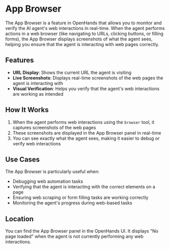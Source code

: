 # App Browser

The App Browser is a feature in OpenHands that allows you to monitor and verify the AI agent's web interactions in real-time. When the agent performs actions in a web browser (like navigating to URLs, clicking buttons, or filling forms), the App Browser displays screenshots of what the agent sees, helping you ensure that the agent is interacting with web pages correctly.

## Features

- **URL Display**: Shows the current URL the agent is visiting
- **Live Screenshots**: Displays real-time screenshots of the web pages the agent is interacting with
- **Visual Verification**: Helps you verify that the agent's web interactions are working as intended

## How It Works

1. When the agent performs web interactions using the `browser` tool, it captures screenshots of the web pages
2. These screenshots are displayed in the App Browser panel in real-time
3. You can see exactly what the agent sees, making it easier to debug or verify web interactions

## Use Cases

The App Browser is particularly useful when:

- Debugging web automation tasks
- Verifying that the agent is interacting with the correct elements on a page
- Ensuring web scraping or form filling tasks are working correctly
- Monitoring the agent's progress during web-based tasks

## Location

You can find the App Browser panel in the OpenHands UI. It displays "No page loaded" when the agent is not currently performing any web interactions.
